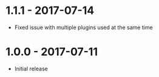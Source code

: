 # 1.1.1 - 2017-07-14
* Fixed issue with multiple plugins used at the same time

# 1.0.0 - 2017-07-11
* Initial release
